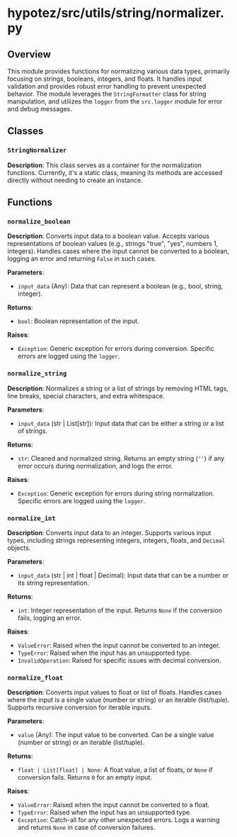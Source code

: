 # hypotez/src/utils/string/normalizer.py

## Overview

This module provides functions for normalizing various data types, primarily focusing on strings, booleans, integers, and floats.  It handles input validation and provides robust error handling to prevent unexpected behavior.  The module leverages the `StringFormatter` class for string manipulation, and utilizes the `logger` from the `src.logger` module for error and debug messages.


## Classes

### `StringNormalizer`

**Description**: This class serves as a container for the normalization functions.  Currently, it's a static class, meaning its methods are accessed directly without needing to create an instance.


## Functions

### `normalize_boolean`

**Description**: Converts input data to a boolean value. Accepts various representations of boolean values (e.g., strings "true", "yes", numbers 1, integers).  Handles cases where the input cannot be converted to a boolean, logging an error and returning `False` in such cases.

**Parameters**:

- `input_data` (Any): Data that can represent a boolean (e.g., bool, string, integer).

**Returns**:

- `bool`: Boolean representation of the input.

**Raises**:

- `Exception`:  Generic exception for errors during conversion.  Specific errors are logged using the `logger`.


### `normalize_string`

**Description**: Normalizes a string or a list of strings by removing HTML tags, line breaks, special characters, and extra whitespace.

**Parameters**:

- `input_data` (str | List[str]): Input data that can be either a string or a list of strings.

**Returns**:

- `str`: Cleaned and normalized string. Returns an empty string (`''`) if any error occurs during normalization, and logs the error.

**Raises**:

- `Exception`: Generic exception for errors during string normalization.  Specific errors are logged using the `logger`.


### `normalize_int`

**Description**: Converts input data to an integer.  Supports various input types, including strings representing integers, integers, floats, and `Decimal` objects.

**Parameters**:

- `input_data` (str | int | float | Decimal): Input data that can be a number or its string representation.

**Returns**:

- `int`: Integer representation of the input. Returns `None` if the conversion fails, logging an error.

**Raises**:

- `ValueError`: Raised when the input cannot be converted to an integer.
- `TypeError`: Raised when the input has an unsupported type.
- `InvalidOperation`: Raised for specific issues with decimal conversion.


### `normalize_float`

**Description**: Converts input values to float or list of floats. Handles cases where the input is a single value (number or string) or an iterable (list/tuple).  Supports recursive conversion for iterable inputs.

**Parameters**:

- `value` (Any): The input value to be converted. Can be a single value (number or string) or an iterable (list/tuple).

**Returns**:

- `float | List[float] | None`: A float value, a list of floats, or `None` if conversion fails.  Returns `0` for an empty input.

**Raises**:

- `ValueError`: Raised when the input cannot be converted to a float.
- `TypeError`: Raised when the input has an unsupported type.
- `Exception`: Catch-all for any other unexpected errors.  Logs a warning and returns `None` in case of conversion failures.